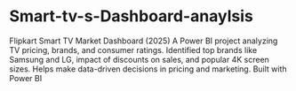 # Smart-tv-s-Dashboard-anaylsis
Flipkart Smart TV Market Dashboard (2025) A Power BI project analyzing TV pricing, brands, and consumer ratings. Identified top brands like Samsung and LG, impact of discounts on sales, and popular 4K screen sizes. Helps make data-driven decisions in pricing and marketing. Built with Power BI

